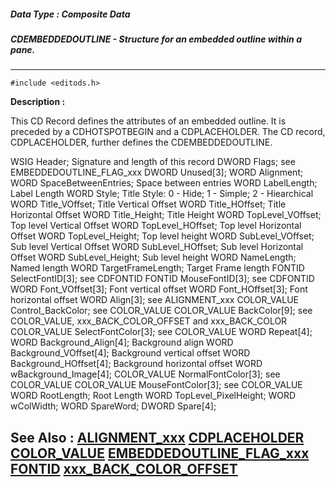 ##### Data Type : Composite Data
##### CDEMBEDDEDOUTLINE - Structure for an embedded outline within a pane.
---
```
#include <editods.h>
```
**Description :**

This CD Record defines the attributes of an embedded outline.  It is preceded 
by a CDHOTSPOTBEGIN and a CDPLACEHOLDER.  The CD record, CDPLACEHOLDER, further 
defines the CDEMBEDDEDOUTLINE.

 WSIG           Header;     Signature and length of this record
   DWORD      Flags;    see EMBEDDEDOUTLINE_FLAG_xxx
   DWORD      Unused[3];
   WORD        Alignment;   
   WORD        SpaceBetweenEntries;  Space between entries
   WORD        LabelLength;   Label Length
   WORD        Style;    Title Style: 0 - Hide; 1 - Simple; 2 - Hiearchical
   WORD        Title_VOffset;   Title Vertical Offset
   WORD        Title_HOffset;   Title Horizontal Offset
   WORD        Title_Height;   Title Height
   WORD        TopLevel_VOffset;  Top level Vertical Offset
   WORD        TopLevel_HOffset;  Top level Horizontal Offset
   WORD        TopLevel_Height;  Top level height
   WORD        SubLevel_VOffset;  Sub level Vertical Offset
   WORD        SubLevel_HOffset;  Sub level Horizontal Offset
   WORD        SubLevel_Height;  Sub level height
   WORD        NameLength;   Named length
   WORD        TargetFrameLength;  Target Frame length
   FONTID      SelectFontID[3];  see CDFONTID
   FONTID      MouseFontID[3];  see CDFONTID
   WORD        Font_VOffset[3];  Font vertical offset
   WORD        Font_HOffset[3];  Font horizontal offset
   WORD        Align[3];   see ALIGNMENT_xxx
   COLOR_VALUE Control_BackColor; see COLOR_VALUE
   COLOR_VALUE BackColor[9];  see COLOR_VALUE, xxx_BACK_COLOR_OFFSET and 
xxx_BACK_COLOR
   COLOR_VALUE SelectFontColor[3]; see COLOR_VALUE
   WORD        Repeat[4];
   WORD        Background_Align[4];  Background align
   WORD        Background_VOffset[4]; Background vertical offset
   WORD        Background_HOffset[4]; Background horizontal offset
   WORD        wBackground_Image[4];
   COLOR_VALUE NormalFontColor[3]; see COLOR_VALUE
   COLOR_VALUE MouseFontColor[3]; see COLOR_VALUE
   WORD        RootLength;   Root Length
   WORD        TopLevel_PixelHeight;
   WORD   wColWidth;
   WORD   SpareWord;
   DWORD      Spare[4];



**See Also :**
[ALIGNMENT_xxx](/domino-c-api-docs/reference/Symb/ALIGNMENT_xxx)
[CDPLACEHOLDER](/domino-c-api-docs/reference/Data/CDPLACEHOLDER)
[COLOR_VALUE](/domino-c-api-docs/reference/Data/COLOR_VALUE)
[EMBEDDEDOUTLINE_FLAG_xxx](/domino-c-api-docs/reference/Symb/EMBEDDEDOUTLINE_FLAG_xxx)
[FONTID](/domino-c-api-docs/reference/Data/FONTID)
[xxx_BACK_COLOR_OFFSET](/domino-c-api-docs/reference/Symb/xxx_BACK_COLOR_OFFSET)
---
